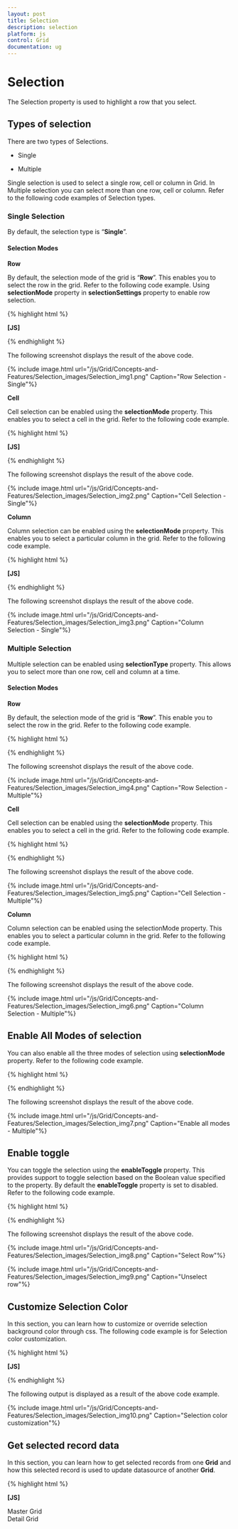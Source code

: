 ```yaml
---
layout: post
title: Selection
description: selection
platform: js
control: Grid
documentation: ug
---
```


# Selection

The Selection property is used to highlight a row that you select. 

## Types of selection

 There are two types of Selections. 

* Single

* Multiple

Single selection is used to select a single row, cell or column in Grid. In Multiple selection you can select more than one row, cell or column. Refer to the following code examples of Selection types.

### Single Selection

By default, the selection type is “**Single**”.

#### Selection Modes

**Row**

By default, the selection mode of the grid is “**Row**”. This enables you to select the row in the grid. Refer to the following code example. Using **selectionMode** property in **selectionSettings** property to enable row selection.

{% highlight html %}

**[JS]**
  <div id="Grid"></div>

<script type="text/javascript">
        $(function () {
            $("#Grid").ejGrid({
                // the datasource "window.gridData" is referred from jsondata.min.js
                dataSource: window.gridData,
                allowPaging: true,
              **allowSelection: true,**
              **selectionSettings: { selectionMode: [ej.Grid.SelectionMode.Row] },**
                columns: [
                        { field: "OrderID", headerText: "Order ID", width: 75 },
                        { field: "CustomerID", headerText: "Customer ID", width: 80 },
                        { field: "EmployeeID", headerText: "Employee ID", width: 75 },
                        { field: "Freight", width: 75, format: "{0:C}" },
                        { field: "OrderDate", headerText: "Order Date", width: 80, format: "{0:dd/MM/yyyy}" },
                        { field: "ShipCity", headerText: "Ship City", width: 110 }
                ]
            });            
        });
</script>



{% endhighlight %}



The following screenshot displays the result of the above code.

{% include image.html url="/js/Grid/Concepts-and-Features/Selection_images/Selection_img1.png" Caption="Row Selection - Single"%}

**Cell**

Cell selection can be enabled using the **selectionMode** property. This enables you to select a cell in the grid. Refer to the following code example.

{% highlight html %}

**[JS]**
  <div id="Grid"></div>

<script type="text/javascript">
        $(function () {
            $("#Grid").ejGrid({
                // the datasource "window.gridData" is referred from jsondata.min.js
                dataSource: window.gridData,
                allowPaging: true,
                allowSelection: true,
              **selectionSettings: { selectionMode: [ej.Grid.SelectionMode.Cell] },**
                columns: [
                        { field: "OrderID", headerText: "Order ID", width: 75 },
                        { field: "CustomerID", headerText: "Customer ID", width: 80 },
                        { field: "EmployeeID", headerText: "Employee ID", width: 75 },
                        { field: "Freight", width: 75, format: "{0:C}" },
                        { field: "OrderDate", headerText: "Order Date", width: 80, format: "{0:dd/MM/yyyy}" },
                        { field: "ShipCity", headerText: "Ship City", width: 110 }
                ]
            });            
        });
</script>



{% endhighlight %}



The following screenshot displays the result of the above code.

{% include image.html url="/js/Grid/Concepts-and-Features/Selection_images/Selection_img2.png" Caption="Cell Selection - Single"%}

**Column**

Column selection can be enabled using the **selectionMode** property. This enables you to select a particular column in the grid. Refer to the following code example.

{% highlight html %}

**[JS]**
  <div id="Grid"></div>

<script type="text/javascript">
        $(function () {
            $("#Grid").ejGrid({
                // the datasource "window.gridData" is referred from jsondata.min.js
                dataSource: window.gridData,
                allowPaging: true,
              **allowSelection: true,**
              **selectionSettings: { selectionMode: [ej.Grid.SelectionMode.Column] },**
                columns: [
                        { field: "OrderID", headerText: "Order ID", width: 75 },
                        { field: "CustomerID", headerText: "Customer ID", width: 80 },
                        { field: "EmployeeID", headerText: "Employee ID", width: 75 },
                        { field: "Freight", width: 75, format: "{0:C}" },
                        { field: "OrderDate", headerText: "Order Date", width: 80, format: "{0:dd/MM/yyyy}" },
                        { field: "ShipCity", headerText: "Ship City", width: 110 }
                ]
            });            
        });
</script>



{% endhighlight %}



The following screenshot displays the result of the above code.

{% include image.html url="/js/Grid/Concepts-and-Features/Selection_images/Selection_img3.png" Caption="Column Selection - Single"%}

### Multiple Selection

Multiple selection can be enabled using **selectionType** property. This allows you to select more than one row, cell and column at a time.

#### Selection Modes

**Row**

By default, the selection mode of the grid is “**Row**”. This enable you to select the row in the grid. Refer to the following code example.

{% highlight html %}


  <div id="Grid"></div>

<script type="text/javascript">
        $(function () {
            $("#Grid").ejGrid({
                // the datasource "window.gridData" is referred from jsondata.min.js
                dataSource: window.gridData,
                allowPaging: true,
                allowSelection: true,
                //select the multiple records in the grid.
              **selectionType:** "multiple",   // you can also enable to select single record{selectionType:"single"}
              **selectionSettings: { selectionMode: [ej.Grid.SelectionMode.Row] },**
                columns: [
                        { field: "OrderID", headerText: "Order ID", width: 75 },
                        { field: "CustomerID", headerText: "Customer ID", width: 80 },
                        { field: "EmployeeID", headerText: "Employee ID", width: 75 },
                        { field: "Freight", width: 75, format: "{0:C}" },
                        { field: "OrderDate", headerText: "Order Date", width: 80, format: "{0:dd/MM/yyyy}" },
                        { field: "ShipCity", headerText: "Ship City", width: 110 }
                ]
            });            
        });
</script>



{% endhighlight %}



The following screenshot displays the result of the above code.

{% include image.html url="/js/Grid/Concepts-and-Features/Selection_images/Selection_img4.png" Caption="Row Selection - Multiple"%}

**Cell**

Cell selection can be enabled using the **selectionMode** property. This enables you to select a cell in the grid. Refer to the following code example.

{% highlight html %}


  <div id="Grid"></div>

<script type="text/javascript">
        $(function () {
            $("#Grid").ejGrid({
                // the datasource "window.gridData" is referred from jsondata.min.js
                dataSource: window.gridData,
                allowPaging: true,
                allowSelection: true,
                //select the multiple records in the grid.
             **selectionType:** "multiple",   // you can also enable to select single record{selectionType:"single"}
             **selectionSettings: { selectionMode: [ej.Grid.SelectionMode.Cell] },**
                columns: [
                        { field: "OrderID", headerText: "Order ID", width: 75 },
                        { field: "CustomerID", headerText: "Customer ID", width: 80 },
                        { field: "EmployeeID", headerText: "Employee ID", width: 75 },
                        { field: "Freight", width: 75, format: "{0:C}" },
                        { field: "OrderDate", headerText: "Order Date", width: 80, format: "{0:dd/MM/yyyy}" },
                        { field: "ShipCity", headerText: "Ship City", width: 110 }
                ]
            });            
        });
</script>



{% endhighlight %}



The following screenshot displays the result of the above code.

{% include image.html url="/js/Grid/Concepts-and-Features/Selection_images/Selection_img5.png" Caption="Cell Selection - Multiple"%}

**Column**

Column selection can be enabled using the selectionMode property. This enables you to select a particular column in the grid. Refer to the following code example.

{% highlight html %}


  <div id="Grid"></div>

<script type="text/javascript">
        $(function () {
            $("#Grid").ejGrid({
                // the datasource "window.gridData" is referred from jsondata.min.js
                dataSource: window.gridData,
                allowPaging: true,
                allowSelection: true,
                //select the multiple records in the grid.
              **selectionType:** "multiple",   // you can also enable to select single record{selectionType:"single"}
              **selectionSettings: { selectionMode: [ej.Grid.SelectionMode.Column] },**
                columns: [
                        { field: "OrderID", headerText: "Order ID", width: 75 },
                        { field: "CustomerID", headerText: "Customer ID", width: 80 },
                        { field: "EmployeeID", headerText: "Employee ID", width: 75 },
                        { field: "Freight", width: 75, format: "{0:C}" },
                        { field: "OrderDate", headerText: "Order Date", width: 80, format: "{0:dd/MM/yyyy}" },
                        { field: "ShipCity", headerText: "Ship City", width: 110 }
                ]
            });            
        });
</script>



{% endhighlight %}



The following screenshot displays the result of the above code.

{% include image.html url="/js/Grid/Concepts-and-Features/Selection_images/Selection_img6.png" Caption="Column Selection - Multiple"%}

## Enable All Modes of selection

You can also enable all the three modes of selection using **selectionMode** property. Refer to the following code example.

{% highlight html %}

  <div id="Grid"></div>

<script type="text/javascript">
        $(function () {
            $("#Grid").ejGrid({
                // the datasource "window.gridData" is referred from jsondata.min.js
                dataSource: window.gridData,
                allowPaging: true,
              **allowSelection: true,**
                **selectionSettings: { selectionMode: [ej.Grid.SelectionMode.Row, ej.Grid.SelectionMode.Cell, ej.Grid.SelectionMode.Column] },**
                columns: [
                        { field: "OrderID", headerText: "Order ID", width: 75 },
                        { field: "CustomerID", headerText: "Customer ID", width: 80 },
                        { field: "EmployeeID", headerText: "Employee ID", width: 75 },
                        { field: "Freight", width: 75, format: "{0:C}" },
                        { field: "OrderDate", headerText: "Order Date", width: 80, format: "{0:dd/MM/yyyy}" },
                        { field: "ShipCity", headerText: "Ship City", width: 110 }
                ]
            });            
        });
</script>



{% endhighlight %}



The following screenshot displays the result of the above code.

{% include image.html url="/js/Grid/Concepts-and-Features/Selection_images/Selection_img7.png" Caption="Enable all modes - Multiple"%}

## Enable toggle

You can toggle the selection using the **enableToggle** property. This provides support to toggle selection based on the Boolean value specified to the property. By default the **enableToggle** property is set to disabled. Refer to the following code example.

{% highlight html %}


  <div id="Grid"></div>

<script type="text/javascript">
        $(function () {
            $("#Grid").ejGrid({
                // the datasource "window.gridData" is referred from jsondata.min.js
                dataSource: window.gridData,
                allowPaging: true,
                allowSelection: true,
              **selectionSettings: { selectionMode: [ej.Grid.SelectionMode.Row], enableToggle:** true **},**
                columns: [
                        { field: "OrderID", headerText: "Order ID", width: 75 },
                        { field: "CustomerID", headerText: "Customer ID", width: 80 },
                        { field: "EmployeeID", headerText: "Employee ID", width: 75 },
                        { field: "Freight", width: 75, format: "{0:C}" },
                        { field: "OrderDate", headerText: "Order Date", width: 80, format: "{0:dd/MM/yyyy}" },
                        { field: "ShipCity", headerText: "Ship City", width: 110 }
                ]
            });            
        });
</script>



{% endhighlight %}



The following screenshot displays the result of the above code.

{% include image.html url="/js/Grid/Concepts-and-Features/Selection_images/Selection_img8.png" Caption="Select Row"%}

{% include image.html url="/js/Grid/Concepts-and-Features/Selection_images/Selection_img9.png" Caption="Unselect row"%}

## Customize Selection Color

In this section, you can learn how to customize or override selection background color through css. The following code example is for Selection color customization.

{% highlight html %}

**[JS]**

  <style type="text/css">
    .e-grid  **td.e-active**{
**background-color**:lightseagreen !important;
        }	
    </style>
</head>
<body>
<div id="Grid"></div>
        <script type="text/javascript">
        $(function () {
            $("#Grid").ejGrid({
                // the datasource "window.gridData" is referred from jsondata.min.js
                dataSource: window.gridData,
                //select the multiple records in the grid.
               **selectionType: "multiple**",  // you can also enable to select single       
                allowPaging: true, 
                pageSettings: { pageSize: 8 }              
            });          
        });
    </script>
</body>
</html>


{% endhighlight %}



The following output is displayed as a result of the above code example.

{% include image.html url="/js/Grid/Concepts-and-Features/Selection_images/Selection_img10.png" Caption="Selection color customization"%}

## Get selected record data

In this section, you can learn how to get selected records from one **Grid** and how this selected record is used to update datasource of another **Grid**. 

{% highlight html %}

  **[JS]**

 <div class="label1">Master Grid </div>
                <div id="MasterGrid"></div>
                <div class="label1">Detail Grid</div>
                <div id="DetailGrid"></div>
    <script type="text/javascript">
        $(function () {
            $("#MasterGrid").ejGrid({
                // the datasource "window.employeeData" is referred from templatelocaldata.js
                dataSource: ej.DataManager(window.employeeData).executeLocal(ej.Query().take(5)),
                rowSelected: function (args) {
                    var employeeID = args.currentData.EmployeeID;
                    var detaildata = ej.DataManager(window.gridData).executeLocal(ej.Query().where("EmployeeID", ej.FilterOperators.equal, employeeID, false).take(10));
                    var gridObj = $("#DetailGrid").ejGrid("instance");
                    gridObj.model.dataSource = ej.DataManager(detaildata.slice(0,5));
                    $("#DetailGrid").ejGrid("refreshContent");
                },
            });

            $("#DetailGrid").ejGrid({
                // the datasource "window.gridData" is referred from jsondata.min.js
                dataSource: ej.DataManager(window.gridData).executeLocal(ej.Query().take(10)),
                allowPaging: false
            });

            $("#MasterGrid").ejGrid("selectRows", 0);

        });
    </script>



{% endhighlight %}



The following output is displayed as a result of the above code example.

{% include image.html url="/js/Grid/Concepts-and-Features/Selection_images/Selection_img11.png" Caption="Get selected record data"%}

